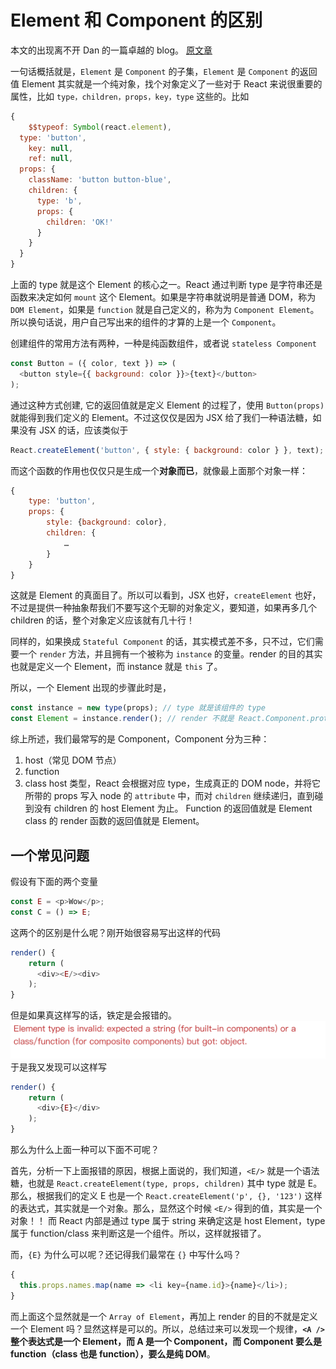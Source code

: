 # Element 和 Component 的区别

本文的出现离不开 Dan 的一篇卓越的 blog。
[原文章](https://reactjs.org/blog/2015/12/18/react-components-elements-and-instances.html)

一句话概括就是，`Element` 是 `Component` 的子集，`Element` 是 `Component` 的返回值
Element 其实就是一个纯对象，找个对象定义了一些对于 React 来说很重要的属性，比如 `type，children，props，key，type` 这些的。比如

```js
{
	$$typeof: Symbol(react.element),
  type: 'button',
	key: null,
	ref: null,
  props: {
    className: 'button button-blue',
    children: {
      type: 'b',
      props: {
        children: 'OK!'
      }
    }
  }
}
```

上面的 type 就是这个 Element 的核心之一。React 通过判断 type 是字符串还是函数来决定如何 `mount` 这个 Element。如果是字符串就说明是普通 DOM，称为 `DOM Element`，如果是 `function` 就是自己定义的，称为为 `Component Element`。所以换句话说，用户自己写出来的组件的才算的上是一个 `Component`。

创建组件的常用方法有两种，一种是纯函数组件，或者说 `stateless Component`

```js
const Button = ({ color, text }) => (
  <button style={{ background: color }}>{text}</button>
);
```

通过这种方式创建, 它的返回值就是定义 Element 的过程了，使用 `Button(props)` 就能得到我们定义的 Element。不过这仅仅是因为 JSX 给了我们一种语法糖，如果没有 JSX 的话，应该类似于

```js
React.createElement('button', { style: { background: color } }, text);
```

而这个函数的作用也仅仅只是生成一个**对象而已**，就像最上面那个对象一样：

```js
{
	type: 'button',
	props: {
		style: {background: color},
		children: {
			…
		}
	}
}
```

这就是 Element 的真面目了。所以可以看到，JSX 也好，`createElement` 也好，不过是提供一种抽象帮我们不要写这个无聊的对象定义，要知道，如果再多几个 children 的话，整个对象定义应该就有几十行！

同样的，如果换成 `Stateful Component` 的话，其实模式差不多，只不过，它们需要一个 `render` 方法，并且拥有一个被称为 `instance` 的变量。render 的目的其实也就是定义一个 Element，而 instance 就是 `this` 了。

所以，一个 Element 出现的步骤此时是，

```js
const instance = new type(props); // type 就是该组件的 type
const Element = instance.render(); // render 不就是 React.Component.prototype 的方法吗
```

综上所述，我们最常写的是 Component，Component 分为三种：

1. host（常见 DOM 节点）
2. function
3. class
   host 类型，React 会根据对应 type，生成真正的 DOM node，并将它所带的 props 写入 node 的 `attribute` 中，而对 `children` 继续递归，直到碰到没有 children 的 host Element 为止。
   Function 的返回值就是 Element
   class 的 render 函数的返回值就是 Element。

## 一个常见问题

假设有下面的两个变量

```js
const E = <p>Wow</p>;
const C = () => E;
```

这两个的区别是什么呢？刚开始很容易写出这样的代码

```js
render() {
	return (
	  <div><E/><div>
	);
}
```

但是如果真这样写的话，铁定是会报错的。
![](./96FFC213-7B8B-46A4-817B-2F13D2342247.png)
于是我又发现可以这样写

```js
render() {
	return (
	  <div>{E}</div>
	);
}
```

那么为什么上面一种可以下面不可呢？

首先，分析一下上面报错的原因，根据上面说的，我们知道，`<E/>` 就是一个语法糖，也就是 `React.createElement(type, props, children)` 其中 type 就是 E。那么，根据我们的定义 E 也是一个 `React.createElement('p', {}, '123')` 这样的表达式，其实就是一个对象。那么，显然这个时候 `<E/>` 得到的值，其实是一个对象！！ 而 React 内部是通过 type 属于 string 来确定这是 host Element，type 属于 function/class 来判断这是一个组件。所以，这样就报错了。

而，`{E}` 为什么可以呢？还记得我们最常在 `{}` 中写什么吗？

```js
{
  this.props.names.map(name => <li key={name.id}>{name}</li>);
}
```

而上面这个显然就是一个 `Array of Element`，再加上 render 的目的不就是定义一个 Element 吗？显然这样是可以的。所以，总结过来可以发现一个规律，**`<A />` 整个表达式是一个 Element，而 A 是一个 Component，而 Component 要么是 function（class 也是 function），要么是纯 DOM**。
